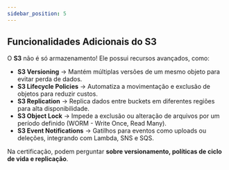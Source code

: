 ```yaml
---
sidebar_position: 5
---
```


## Funcionalidades Adicionais do S3  

O **S3** não é só armazenamento! Ele possui recursos avançados, como:  

- **S3 Versioning** → Mantém múltiplas versões de um mesmo objeto para evitar perda de dados.  
- **S3 Lifecycle Policies** → Automatiza a movimentação e exclusão de objetos para reduzir custos.  
- **S3 Replication** → Replica dados entre buckets em diferentes regiões para alta disponibilidade.  
- **S3 Object Lock** → Impede a exclusão ou alteração de arquivos por um período definido (WORM - Write Once, Read Many).  
- **S3 Event Notifications** → Gatilhos para eventos como uploads ou deleções, integrando com Lambda, SNS e SQS.  

Na certificação, podem perguntar **sobre versionamento, políticas de ciclo de vida e replicação**.  
